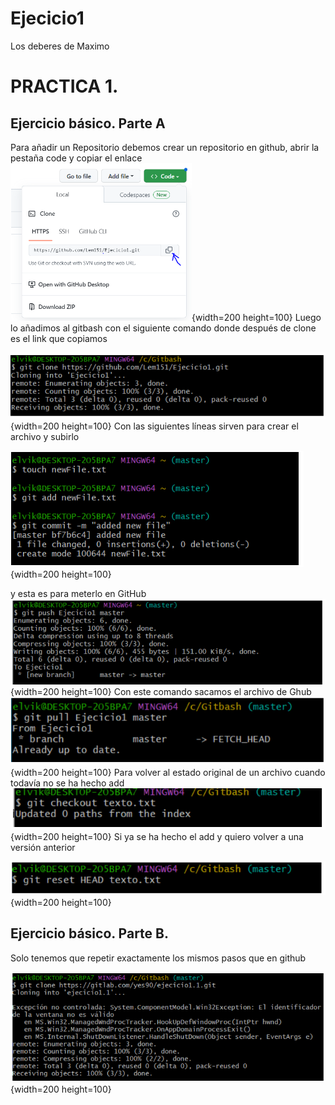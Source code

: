 # Ejecicio1
Los deberes de Maximo 
# PRACTICA 1. 
## Ejercicio básico. Parte A
Para añadir un Repositorio debemos crear un repositorio en github, abrir la pestaña code y copiar el enlace  
![Imagen nº1](Captura1.PNG){width=200 height=100}
Luego lo añadimos al gitbash con el siguiente comando donde después de clone es el link que copiamos 

![Imagen nº1](Captura2.PNG){width=200 height=100}
Con las siguientes líneas sirven para crear el archivo y subirlo 


![Imagen nº1](Captura3.PNG){width=200 height=100}

y esta es para meterlo en GitHub
![Imagen nº1](Captura4.PNG){width=200 height=100}
Con este comando sacamos el archivo de Ghub
![Imagen nº1](Captura5.PNG){width=200 height=100}
Para volver al estado original de un archivo cuando todavía no se ha hecho add
![Imagen nº1](Captura6.PNG){width=200 height=100}
Si ya se ha hecho el add y quiero volver a una versión anterior

![Imagen nº1](Captura7.PNG){width=200 height=100}
## Ejercicio básico. Parte B.
Solo tenemos que repetir exactamente los mismos pasos que en github

![Imagen nº1](image.png){width=200 height=100}
